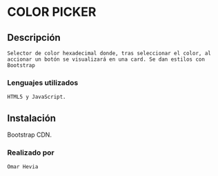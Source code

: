 # COLOR PICKER

## Descripción
```
Selector de color hexadecimal donde, tras seleccionar el color, al accionar un botón se visualizará en una card. Se dan estilos con Bootstrap
```
### Lenguajes utilizados
```
HTML5 y JavaScript.
```
## Instalación

Bootstrap CDN.

### Realizado por
```
Omar Hevia 
```
